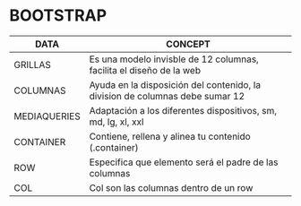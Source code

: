 # BOOTSTRAP

| DATA | CONCEPT |
| --- | --- |
| GRILLAS | Es una modelo invisble de 12 columnas, facilita el diseño de la web |
| COLUMNAS | Ayuda en la disposición del contenido, la division de columnas debe sumar 12 |
| MEDIAQUERIES | Adaptación a los diferentes dispositivos, sm, md, lg, xl, xxl |
| CONTAINER | Contiene, rellena y alinea tu contenido (.container) |
| ROW | Especifica que elemento será el padre de las columnas |
| COL | Col son las columnas dentro de un row |
